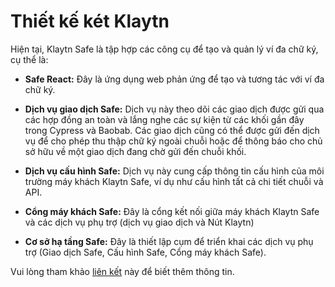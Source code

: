 # Thiết kế két Klaytn

Hiện tại, Klaytn Safe là tập hợp các công cụ để tạo và quản lý ví đa chữ ký, cụ thể là:

* **Safe React:** Đây là ứng dụng web phản ứng để tạo và tương tác với ví đa chữ ký.

* **Dịch vụ giao dịch Safe:** Dịch vụ này theo dõi các giao dịch được gửi qua các hợp đồng an toàn và lắng nghe các sự kiện từ các khối gần đây trong Cypress và Baobab. Các giao dịch cũng có thể được gửi đến dịch vụ để cho phép thu thập chữ ký ngoài chuỗi hoặc để thông báo cho chủ sở hữu về một giao dịch đang chờ gửi đến chuỗi khối.

* **Dịch vụ cấu hình Safe:** Dịch vụ này cung cấp thông tin cấu hình của môi trường máy khách Klaytn Safe, ví dụ như cấu hình tất cả chi tiết chuỗi và API.

* **Cổng máy khách Safe:** Đây là cổng kết nối giữa máy khách Klaytn Safe và các dịch vụ phụ trợ (dịch vụ giao dịch và Nút Klaytn)

* **Cơ sở hạ tầng Safe:** Đây là thiết lập cụm để triển khai các dịch vụ phụ trợ (Giao dịch Safe, Cấu hình Safe, Cổng máy khách Safe).

Vui lòng tham khảo [liên kết](https://github.com/klaytn/klaytn-safe-react) này để biết thêm thông tin.